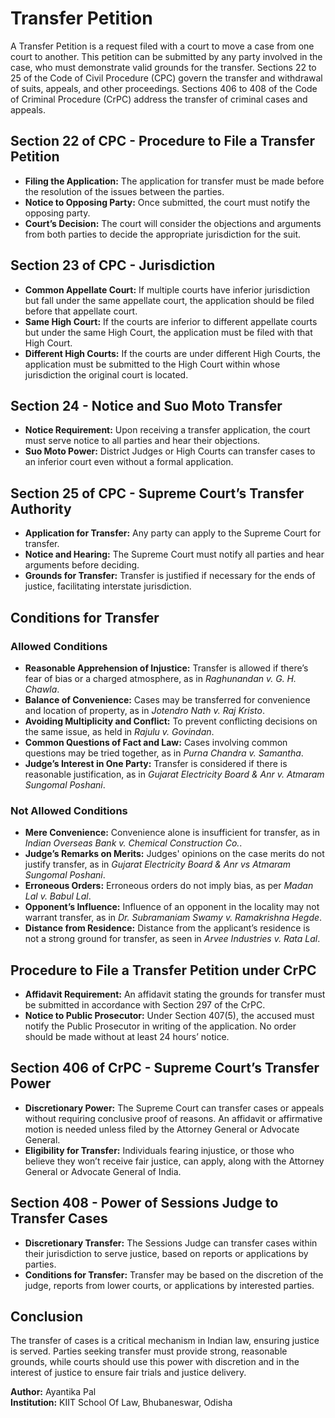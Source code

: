# Transfer Petition

A Transfer Petition is a request filed with a court to move a case from one court to another. This petition can be submitted by any party involved in the case, who must demonstrate valid grounds for the transfer. Sections 22 to 25 of the Code of Civil Procedure (CPC) govern the transfer and withdrawal of suits, appeals, and other proceedings. Sections 406 to 408 of the Code of Criminal Procedure (CrPC) address the transfer of criminal cases and appeals.

## Section 22 of CPC - Procedure to File a Transfer Petition

- **Filing the Application:** The application for transfer must be made before the resolution of the issues between the parties.
- **Notice to Opposing Party:** Once submitted, the court must notify the opposing party.
- **Court’s Decision:** The court will consider the objections and arguments from both parties to decide the appropriate jurisdiction for the suit.

## Section 23 of CPC - Jurisdiction

- **Common Appellate Court:** If multiple courts have inferior jurisdiction but fall under the same appellate court, the application should be filed before that appellate court.
- **Same High Court:** If the courts are inferior to different appellate courts but under the same High Court, the application must be filed with that High Court.
- **Different High Courts:** If the courts are under different High Courts, the application must be submitted to the High Court within whose jurisdiction the original court is located.

## Section 24 - Notice and Suo Moto Transfer

- **Notice Requirement:** Upon receiving a transfer application, the court must serve notice to all parties and hear their objections.
- **Suo Moto Power:** District Judges or High Courts can transfer cases to an inferior court even without a formal application.

## Section 25 of CPC - Supreme Court’s Transfer Authority

- **Application for Transfer:** Any party can apply to the Supreme Court for transfer.
- **Notice and Hearing:** The Supreme Court must notify all parties and hear arguments before deciding.
- **Grounds for Transfer:** Transfer is justified if necessary for the ends of justice, facilitating interstate jurisdiction.

## Conditions for Transfer

### Allowed Conditions

- **Reasonable Apprehension of Injustice:** Transfer is allowed if there’s fear of bias or a charged atmosphere, as in *Raghunandan v. G. H. Chawla*.
- **Balance of Convenience:** Cases may be transferred for convenience and location of property, as in *Jotendro Nath v. Raj Kristo*.
- **Avoiding Multiplicity and Conflict:** To prevent conflicting decisions on the same issue, as held in *Rajulu v. Govindan*.
- **Common Questions of Fact and Law:** Cases involving common questions may be tried together, as in *Purna Chandra v. Samantha*.
- **Judge’s Interest in One Party:** Transfer is considered if there is reasonable justification, as in *Gujarat Electricity Board & Anr v. Atmaram Sungomal Poshani*.

### Not Allowed Conditions

- **Mere Convenience:** Convenience alone is insufficient for transfer, as in *Indian Overseas Bank v. Chemical Construction Co.*.
- **Judge’s Remarks on Merits:** Judges' opinions on the case merits do not justify transfer, as in *Gujarat Electricity Board & Anr vs Atmaram Sungomal Poshani*.
- **Erroneous Orders:** Erroneous orders do not imply bias, as per *Madan Lal v. Babul Lal*.
- **Opponent’s Influence:** Influence of an opponent in the locality may not warrant transfer, as in *Dr. Subramaniam Swamy v. Ramakrishna Hegde*.
- **Distance from Residence:** Distance from the applicant’s residence is not a strong ground for transfer, as seen in *Arvee Industries v. Rata Lal*.

## Procedure to File a Transfer Petition under CrPC

- **Affidavit Requirement:** An affidavit stating the grounds for transfer must be submitted in accordance with Section 297 of the CrPC.
- **Notice to Public Prosecutor:** Under Section 407(5), the accused must notify the Public Prosecutor in writing of the application. No order should be made without at least 24 hours’ notice.

## Section 406 of CrPC - Supreme Court’s Transfer Power

- **Discretionary Power:** The Supreme Court can transfer cases or appeals without requiring conclusive proof of reasons. An affidavit or affirmative motion is needed unless filed by the Attorney General or Advocate General.
- **Eligibility for Transfer:** Individuals fearing injustice, or those who believe they won’t receive fair justice, can apply, along with the Attorney General or Advocate General of India.

## Section 408 - Power of Sessions Judge to Transfer Cases

- **Discretionary Transfer:** The Sessions Judge can transfer cases within their jurisdiction to serve justice, based on reports or applications by parties.
- **Conditions for Transfer:** Transfer may be based on the discretion of the judge, reports from lower courts, or applications by interested parties.

## Conclusion

The transfer of cases is a critical mechanism in Indian law, ensuring justice is served. Parties seeking transfer must provide strong, reasonable grounds, while courts should use this power with discretion and in the interest of justice to ensure fair trials and justice delivery.

**Author:** Ayantika Pal  
**Institution:** KIIT School Of Law, Bhubaneswar, Odisha

